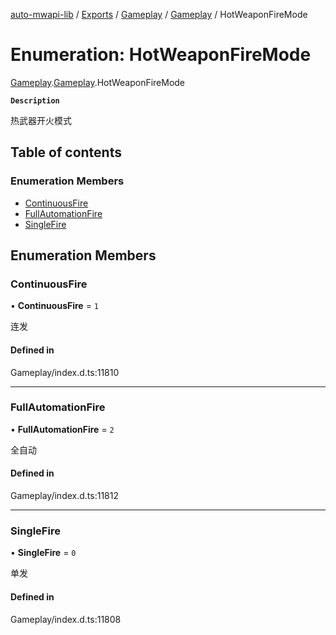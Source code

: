 [auto-mwapi-lib](../README.md) / [Exports](../modules.md) / [Gameplay](../modules/Gameplay.md) / [Gameplay](../modules/Gameplay.Gameplay.md) / HotWeaponFireMode

# Enumeration: HotWeaponFireMode

[Gameplay](../modules/Gameplay.md).[Gameplay](../modules/Gameplay.Gameplay.md).HotWeaponFireMode

**`Description`**

热武器开火模式

## Table of contents

### Enumeration Members

- [ContinuousFire](Gameplay.Gameplay.HotWeaponFireMode.md#continuousfire)
- [FullAutomationFire](Gameplay.Gameplay.HotWeaponFireMode.md#fullautomationfire)
- [SingleFire](Gameplay.Gameplay.HotWeaponFireMode.md#singlefire)

## Enumeration Members

### ContinuousFire

• **ContinuousFire** = ``1``

连发

#### Defined in

Gameplay/index.d.ts:11810

___

### FullAutomationFire

• **FullAutomationFire** = ``2``

全自动

#### Defined in

Gameplay/index.d.ts:11812

___

### SingleFire

• **SingleFire** = ``0``

单发

#### Defined in

Gameplay/index.d.ts:11808
